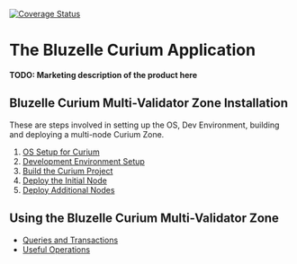 [![Coverage Status](https://coveralls.io/repos/github/bluzelle/curium/badge.svg?branch=devel)](https://coveralls.io/github/bluzelle/curium?branch=devel)

The Bluzelle Curium Application
===============================

**TODO: Marketing description of the product here**

Bluzelle Curium Multi-Validator Zone Installation
-------------------------------------------------

These are steps involved in setting up the OS, Dev Environment, building and deploying a multi-node Curium Zone.

1. [OS Setup for Curium](./docs/setup/os.md)
2. [Development Environment Setup](./docs/setup/devenv.md)
3. [Build the Curium Project](./docs/setup/build.md)
4. [Deploy the Initial Node](./docs/setup/deploy.md)
5. [Deploy Additional Nodes](./docs/setup/deployaddl.md)

Using the Bluzelle Curium Multi-Validator Zone
----------------------------------------------
- [Queries and Transactions](./docs/commands/qAndTX.md)
- [Useful Operations](./docs/commands/useful.md) 
